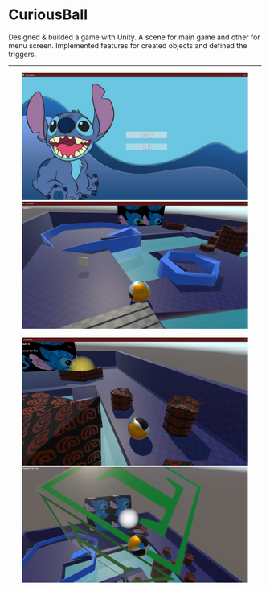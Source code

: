 # CuriousBall
Designed & builded a game with Unity. 
A scene for main game and other for menu screen. 
Implemented features for created objects and defined the triggers.
<hr>
<p align="center">
  <img src="/CuriousBall_ss/1.png" width="450" title="hover text">
  <img src="/CuriousBall_ss/3.png" width="450" alt="accessibility text">
</p>
<p align="center">
  <img src="/CuriousBall_ss/5.png" width="450" title="hover text">
  <img src="/CuriousBall_ss/7.png" width="450" alt="accessibility text">
</p>
